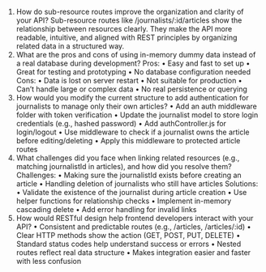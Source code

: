 1. How do sub-resource routes improve the organization and clarity of your API? 
Sub-resource routes like /journalists/:id/articles show the relationship between resources clearly. 
They make the API more readable, intuitive, and aligned with REST principles by organizing 
related data in a structured way. 
2. What are the pros and cons of using in-memory dummy data instead of a real database during 
development? 
Pros: 
• Easy and fast to set up 
• Great for testing and prototyping 
• No database configuration needed 
Cons: 
• Data is lost on server restart 
• Not suitable for production 
• Can’t handle large or complex data 
• No real persistence or querying 
3. How would you modify the current structure to add authentication for journalists to manage 
only their own articles? 
• Add an auth middleware folder with token verification 
• Update the journalist model to store login credentials (e.g., hashed password) 
• Add authController.js for login/logout 
• Use middleware to check if a journalist owns the article before editing/deleting 
• Apply this middleware to protected article routes 
4. What challenges did you face when linking related resources (e.g., matching journalistId in 
articles), and how did you resolve them? 
Challenges: 
• Making sure the journalistId exists before creating an article 
• Handling deletion of journalists who still have articles 
Solutions: 
• Validate the existence of the journalist during article creation 
• Use helper functions for relationship checks 
• Implement in-memory cascading delete 
• Add error handling for invalid links 
5. How would RESTful design help frontend developers interact with your API? 
• Consistent and predictable routes (e.g., /articles, /articles/:id) 
• Clear HTTP methods show the action (GET, POST, PUT, DELETE) 
• Standard status codes help understand success or errors 
• Nested routes reflect real data structure 
• Makes integration easier and faster with less confusion